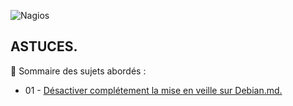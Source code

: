 ![Nagios](./images/nagios.png)

## ASTUCES.

👋 Sommaire des sujets abordés :

- 01 - [Désactiver complétement la mise en veille sur Debian.md.](Désactiver_complétement_la_mise_en_veille_sur_Debian.md)

